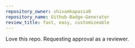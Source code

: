 ```yaml
---
repository_owner: shivamkapasia0
repository_name: Github-Badge-Generator
review_title: fast, easy, customizeable
---
```

Love this repo. Requesting approval as a reviewer.
